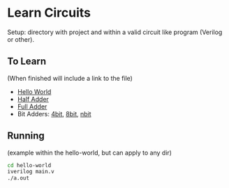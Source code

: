 # Learn Circuits

Setup: directory with project and within a valid circuit like program (Verilog or other).

## To Learn

(When finished will include a link to the file)

- [Hello World](./hello-world/main.v)
- [Half Adder](./half-adder/main.v)
- [Full Adder](./full-adder/main.v)
- Bit Adders: [4bit](./4bit-adder/main.v), [8bit](./8bit-adder/main.v), [nbit](./nbit-adder/main.v)

## Running

(example within the hello-world, but can apply to any dir)

```bash
cd hello-world
iverilog main.v
./a.out
```